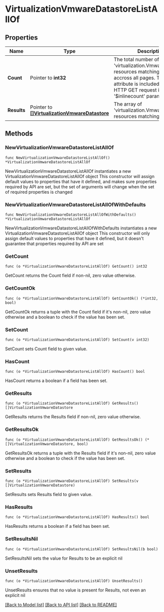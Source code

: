 # VirtualizationVmwareDatastoreListAllOf

## Properties

Name | Type | Description | Notes
------------ | ------------- | ------------- | -------------
**Count** | Pointer to **int32** | The total number of &#39;virtualization.VmwareDatastore&#39; resources matching the request, accross all pages. The &#39;Count&#39; attribute is included when the HTTP GET request includes the &#39;$inlinecount&#39; parameter. | [optional] 
**Results** | Pointer to [**[]VirtualizationVmwareDatastore**](VirtualizationVmwareDatastore.md) | The array of &#39;virtualization.VmwareDatastore&#39; resources matching the request. | [optional] 

## Methods

### NewVirtualizationVmwareDatastoreListAllOf

`func NewVirtualizationVmwareDatastoreListAllOf() *VirtualizationVmwareDatastoreListAllOf`

NewVirtualizationVmwareDatastoreListAllOf instantiates a new VirtualizationVmwareDatastoreListAllOf object
This constructor will assign default values to properties that have it defined,
and makes sure properties required by API are set, but the set of arguments
will change when the set of required properties is changed

### NewVirtualizationVmwareDatastoreListAllOfWithDefaults

`func NewVirtualizationVmwareDatastoreListAllOfWithDefaults() *VirtualizationVmwareDatastoreListAllOf`

NewVirtualizationVmwareDatastoreListAllOfWithDefaults instantiates a new VirtualizationVmwareDatastoreListAllOf object
This constructor will only assign default values to properties that have it defined,
but it doesn't guarantee that properties required by API are set

### GetCount

`func (o *VirtualizationVmwareDatastoreListAllOf) GetCount() int32`

GetCount returns the Count field if non-nil, zero value otherwise.

### GetCountOk

`func (o *VirtualizationVmwareDatastoreListAllOf) GetCountOk() (*int32, bool)`

GetCountOk returns a tuple with the Count field if it's non-nil, zero value otherwise
and a boolean to check if the value has been set.

### SetCount

`func (o *VirtualizationVmwareDatastoreListAllOf) SetCount(v int32)`

SetCount sets Count field to given value.

### HasCount

`func (o *VirtualizationVmwareDatastoreListAllOf) HasCount() bool`

HasCount returns a boolean if a field has been set.

### GetResults

`func (o *VirtualizationVmwareDatastoreListAllOf) GetResults() []VirtualizationVmwareDatastore`

GetResults returns the Results field if non-nil, zero value otherwise.

### GetResultsOk

`func (o *VirtualizationVmwareDatastoreListAllOf) GetResultsOk() (*[]VirtualizationVmwareDatastore, bool)`

GetResultsOk returns a tuple with the Results field if it's non-nil, zero value otherwise
and a boolean to check if the value has been set.

### SetResults

`func (o *VirtualizationVmwareDatastoreListAllOf) SetResults(v []VirtualizationVmwareDatastore)`

SetResults sets Results field to given value.

### HasResults

`func (o *VirtualizationVmwareDatastoreListAllOf) HasResults() bool`

HasResults returns a boolean if a field has been set.

### SetResultsNil

`func (o *VirtualizationVmwareDatastoreListAllOf) SetResultsNil(b bool)`

 SetResultsNil sets the value for Results to be an explicit nil

### UnsetResults
`func (o *VirtualizationVmwareDatastoreListAllOf) UnsetResults()`

UnsetResults ensures that no value is present for Results, not even an explicit nil

[[Back to Model list]](../README.md#documentation-for-models) [[Back to API list]](../README.md#documentation-for-api-endpoints) [[Back to README]](../README.md)


